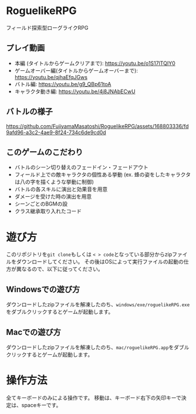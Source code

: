 # RoguelikeRPG
フィールド探索型ローグライクRPG

## プレイ動画
* 本編 (タイトルからゲームクリアまで): https://youtu.be/o1S17lTQIY0
* ゲームオーバー編(タイトルからゲームオーバーまで): https://youtu.be/qjhaEfqJGws
* バトル編: https://youtu.be/g9_QBp61toA
* キャラクタ動き編: https://youtu.be/4j8JNAbECwU


## バトルの様子

https://github.com/FujiyamaMasatoshi/RoguelikeRPG/assets/168803336/fd9afd96-a3c2-4ae9-8f24-734c6de9cd0d


## このゲームのこだわり
* バトルのシーン切り替えのフェードイン・フェードアウト
* フィールド上での敵キャラクタの個性ある挙動 (ex. 蜂の姿をしたキャラクタは八の字を描くような挙動に制御)
* バトルの各スキルに演出と効果音を用意
* ダメージを受けた時の演出を用意
* シーンごとのBGMの設
* クラス継承取り入れたコード

# 遊び方
このリポジトリを`git clone`もしくは `< > code`となっている部分からzipファイルをダウンロードしてください。
その後はOSによって実行ファイルの起動の仕方が異なるので、以下に従ってください。

## Windowsでの遊び方
ダウンロードしたzipファイルを解凍したのち、`windows/exe/roguelikeRPG.exe`をダブルクリックするとゲームが起動します。

## Macでの遊び方
ダウンロードしたzipファイルを解凍したのち、`mac/roguelikeRPG.app`をダブルクリックするとゲームが起動します。

# 操作方法
全てキーボードのみによる操作です。
移動は、キーボード右下の矢印キーで決定は、spaceキーです。

